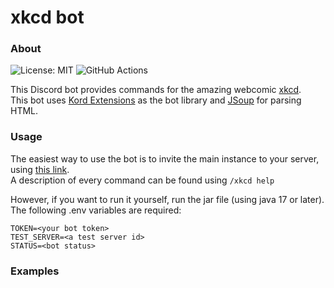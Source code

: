 # xkcd bot
### About
![License: MIT](https://img.shields.io/badge/License-MIT-blue.svg)
![GitHub Actions](https://github.com/trainb0y/xkcdbot/actions/workflows/gradle.yml/badge.svg)


This Discord bot provides commands for the amazing webcomic [xkcd](https://xkcd.com/).  
This bot uses [Kord Extensions](https://kordex.kotlindiscord.com/) as the bot library and [JSoup](https://jsoup.org/) for parsing HTML.
### Usage
The easiest way to use the bot is to  invite the main instance to your server, using [this link](https://discord.com/api/oauth2/authorize?client_id=1004497461009727538&permissions=2147502080&scope=bot).  
A description of every command can be found using `/xkcd help`

However, if you want to run it yourself, run the jar file (using java 17 or later).  
The following .env variables are required:

```
TOKEN=<your bot token>
TEST_SERVER=<a test server id>
STATUS=<bot status>
```

### Examples
